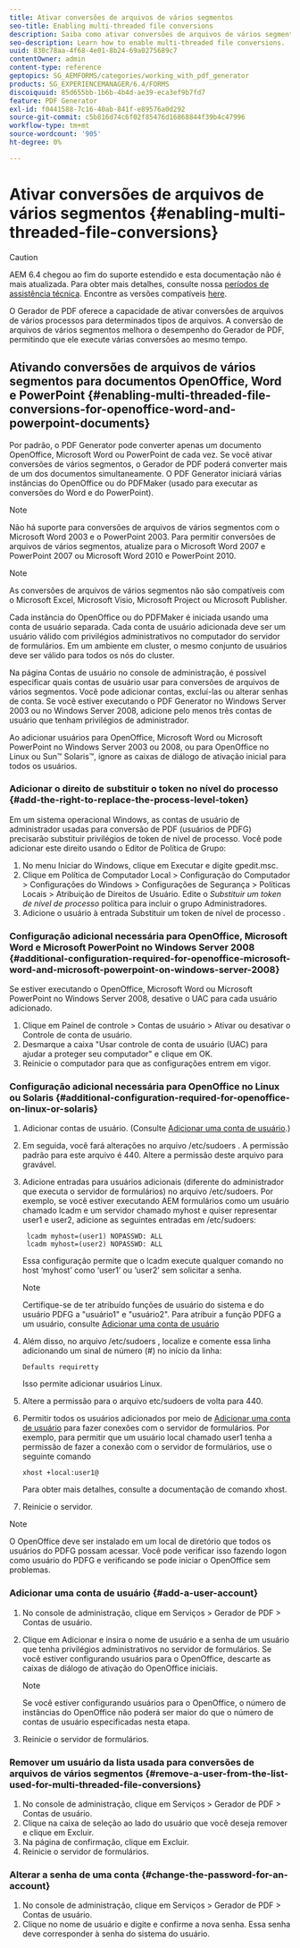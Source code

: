 ```yaml
---
title: Ativar conversões de arquivos de vários segmentos
seo-title: Enabling multi-threaded file conversions
description: Saiba como ativar conversões de arquivos de vários segmentos.
seo-description: Learn how to enable multi-threaded file conversions.
uuid: 830c78aa-4f68-4e01-8b24-69a0275689c7
contentOwner: admin
content-type: reference
geptopics: SG_AEMFORMS/categories/working_with_pdf_generator
products: SG_EXPERIENCEMANAGER/6.4/FORMS
discoiquuid: 85d655bb-1b6b-4b4d-ae39-eca3ef9b7fd7
feature: PDF Generator
exl-id: f0441588-7c16-40ab-841f-e89576a0d292
source-git-commit: c5b816d74c6f02f85476d16868844f39b4c47996
workflow-type: tm+mt
source-wordcount: '905'
ht-degree: 0%

---
```


# Ativar conversões de arquivos de vários segmentos {#enabling-multi-threaded-file-conversions}

>[!CAUTION]
>
>AEM 6.4 chegou ao fim do suporte estendido e esta documentação não é mais atualizada. Para obter mais detalhes, consulte nossa [períodos de assistência técnica](https://helpx.adobe.com/br/support/programs/eol-matrix.html). Encontre as versões compatíveis [here](https://experienceleague.adobe.com/docs/).

O Gerador de PDF oferece a capacidade de ativar conversões de arquivos de vários processos para determinados tipos de arquivos. A conversão de arquivos de vários segmentos melhora o desempenho do Gerador de PDF, permitindo que ele execute várias conversões ao mesmo tempo.

## Ativando conversões de arquivos de vários segmentos para documentos OpenOffice, Word e PowerPoint {#enabling-multi-threaded-file-conversions-for-openoffice-word-and-powerpoint-documents}

Por padrão, o PDF Generator pode converter apenas um documento OpenOffice, Microsoft Word ou PowerPoint de cada vez. Se você ativar conversões de vários segmentos, o Gerador de PDF poderá converter mais de um dos documentos simultaneamente. O PDF Generator iniciará várias instâncias do OpenOffice ou do PDFMaker (usado para executar as conversões do Word e do PowerPoint).

>[!NOTE]
>
>Não há suporte para conversões de arquivos de vários segmentos com o Microsoft Word 2003 e o PowerPoint 2003. Para permitir conversões de arquivos de vários segmentos, atualize para o Microsoft Word 2007 e PowerPoint 2007 ou Microsoft Word 2010 e PowerPoint 2010.

>[!NOTE]
>
>As conversões de arquivos de vários segmentos não são compatíveis com o Microsoft Excel, Microsoft Visio, Microsoft Project ou Microsoft Publisher.

Cada instância do OpenOffice ou do PDFMaker é iniciada usando uma conta de usuário separada. Cada conta de usuário adicionada deve ser um usuário válido com privilégios administrativos no computador do servidor de formulários. Em um ambiente em cluster, o mesmo conjunto de usuários deve ser válido para todos os nós do cluster.

Na página Contas de usuário no console de administração, é possível especificar quais contas de usuário usar para conversões de arquivos de vários segmentos. Você pode adicionar contas, excluí-las ou alterar senhas de conta. Se você estiver executando o PDF Generator no Windows Server 2003 ou no Windows Server 2008, adicione pelo menos três contas de usuário que tenham privilégios de administrador.

Ao adicionar usuários para OpenOffice, Microsoft Word ou Microsoft PowerPoint no Windows Server 2003 ou 2008, ou para OpenOffice no Linux ou Sun™ Solaris™, ignore as caixas de diálogo de ativação inicial para todos os usuários.

### Adicionar o direito de substituir o token no nível do processo {#add-the-right-to-replace-the-process-level-token}

Em um sistema operacional Windows, as contas de usuário de administrador usadas para conversão de PDF (usuários de PDFG) precisarão substituir privilégios de token de nível de processo. Você pode adicionar este direito usando o Editor de Política de Grupo:

1. No menu Iniciar do Windows, clique em Executar e digite gpedit.msc.
1. Clique em Política de Computador Local > Configuração do Computador > Configurações do Windows > Configurações de Segurança > Políticas Locais > Atribuição de Direitos de Usuário. Edite o *Substituir um token de nível de processo* política para incluir o grupo Administradores.
1. Adicione o usuário à entrada Substituir um token de nível de processo .

### Configuração adicional necessária para OpenOffice, Microsoft Word e Microsoft PowerPoint no Windows Server 2008 {#additional-configuration-required-for-openoffice-microsoft-word-and-microsoft-powerpoint-on-windows-server-2008}

Se estiver executando o OpenOffice, Microsoft Word ou Microsoft PowerPoint no Windows Server 2008, desative o UAC para cada usuário adicionado.

1. Clique em Painel de controle > Contas de usuário > Ativar ou desativar o Controle de conta de usuário.
1. Desmarque a caixa &quot;Usar controle de conta de usuário (UAC) para ajudar a proteger seu computador&quot; e clique em OK.
1. Reinicie o computador para que as configurações entrem em vigor.

### Configuração adicional necessária para OpenOffice no Linux ou Solaris {#additional-configuration-required-for-openoffice-on-linux-or-solaris}

1. Adicionar contas de usuário. (Consulte [Adicionar uma conta de usuário](enabling-multi-threaded-file-conversions.md#add-a-user-account).)
1. Em seguida, você fará alterações no arquivo /etc/sudoers . A permissão padrão para este arquivo é 440. Altere a permissão deste arquivo para gravável.
1. Adicione entradas para usuários adicionais (diferente do administrador que executa o servidor de formulários) no arquivo /etc/sudoers. Por exemplo, se você estiver executando AEM formulários como um usuário chamado lcadm e um servidor chamado myhost e quiser representar user1 e user2, adicione as seguintes entradas em /etc/sudoers:

   ```as3
    lcadm myhost=(user1) NOPASSWD: ALL 
    lcadm myhost=(user2) NOPASSWD: ALL
   ```

   Essa configuração permite que o lcadm execute qualquer comando no host ‘myhost’ como ‘user1’ ou ‘user2’ sem solicitar a senha.

   >[!NOTE]
   >
   >Certifique-se de ter atribuído funções de usuário do sistema e do usuário PDFG a &quot;usuário1&quot; e &quot;usuário2&quot;. Para atribuir a função PDFG a um usuário, consulte [Adicionar uma conta de usuário](enabling-multi-threaded-file-conversions.md#add-a-user-account)

1. Além disso, no arquivo /etc/sudoers , localize e comente essa linha adicionando um sinal de número (#) no início da linha:

   ```as3
   Defaults requiretty
   ```

   Isso permite adicionar usuários Linux.

1. Altere a permissão para o arquivo etc/sudoers de volta para 440.
1. Permitir todos os usuários adicionados por meio de [Adicionar uma conta de usuário](enabling-multi-threaded-file-conversions.md#add-a-user-account) para fazer conexões com o servidor de formulários. Por exemplo, para permitir que um usuário local chamado user1 tenha a permissão de fazer a conexão com o servidor de formulários, use o seguinte comando

   `xhost +local:user1@`

   Para obter mais detalhes, consulte a documentação de comando xhost.

1. Reinicie o servidor.

>[!NOTE]
>
>O OpenOffice deve ser instalado em um local de diretório que todos os usuários do PDFG possam acessar. Você pode verificar isso fazendo logon como usuário do PDFG e verificando se pode iniciar o OpenOffice sem problemas.

### Adicionar uma conta de usuário {#add-a-user-account}

1. No console de administração, clique em Serviços > Gerador de PDF > Contas de usuário.
1. Clique em Adicionar e insira o nome de usuário e a senha de um usuário que tenha privilégios administrativos no servidor de formulários. Se você estiver configurando usuários para o OpenOffice, descarte as caixas de diálogo de ativação do OpenOffice iniciais.

   >[!NOTE]
   >
   >Se você estiver configurando usuários para o OpenOffice, o número de instâncias do OpenOffice não poderá ser maior do que o número de contas de usuário especificadas nesta etapa.

1. Reinicie o servidor de formulários.

### Remover um usuário da lista usada para conversões de arquivos de vários segmentos {#remove-a-user-from-the-list-used-for-multi-threaded-file-conversions}

1. No console de administração, clique em Serviços > Gerador de PDF > Contas de usuário.
1. Clique na caixa de seleção ao lado do usuário que você deseja remover e clique em Excluir.
1. Na página de confirmação, clique em Excluir.
1. Reinicie o servidor de formulários.

### Alterar a senha de uma conta {#change-the-password-for-an-account}

1. No console de administração, clique em Serviços > Gerador de PDF > Contas de usuário.
1. Clique no nome de usuário e digite e confirme a nova senha. Essa senha deve corresponder à senha do sistema do usuário.
